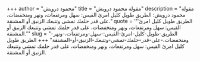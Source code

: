 +++
author = "محمود درويش"
title = "مقولة محمود درويش"
description = "مقولة محمود درويش: الطريق طويل كليل امرئ القيس: سهل ومرتفعات، ونهر ومنخفضات، على قدر حلمك تمشي وتتبعك الزنبق أو المشنقة."
quote = '''الطريق طويل كليل امرئ القيس: سهل ومرتفعات، ونهر ومنخفضات، على قدر حلمك تمشي وتتبعك الزنبق أو المشنقة.'''
slug = "الطريق-طويل-كليل-امرئ-القيس:-سهل-ومرتفعات،-ونهر-ومنخفضات،-على-قدر-حلمك-تمشي-وتتبعك-الزنبق-أو-المشنقة"
+++
الطريق طويل كليل امرئ القيس: سهل ومرتفعات، ونهر ومنخفضات، على قدر حلمك تمشي وتتبعك الزنبق أو المشنقة.
